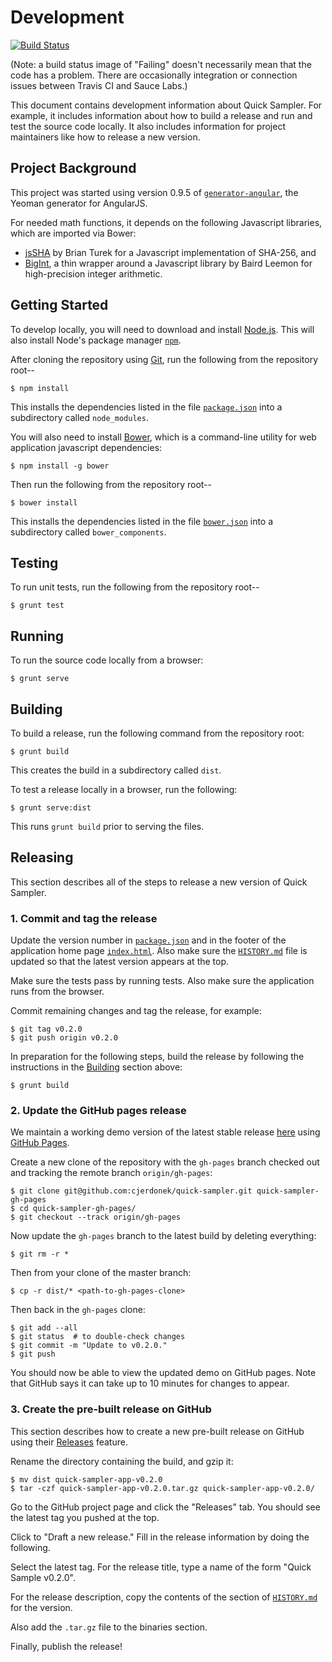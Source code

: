 Development
===========

[![Build Status](https://travis-ci.org/cjerdonek/quick-sampler.svg?branch=master)](https://travis-ci.org/cjerdonek/quick-sampler)

(Note: a build status image of "Failing" doesn't necessarily mean
that the code has a problem.  There are occasionally integration or
connection issues between Travis CI and Sauce Labs.)

This document contains development information about Quick Sampler.
For example, it includes information about how to build a release
and run and test the source code locally.  It also includes information
for project maintainers like how to release a new version.


Project Background
------------------

This project was started using version 0.9.5 of
[`generator-angular`](https://github.com/yeoman/generator-angular),
the Yeoman generator for AngularJS.

For needed math functions, it depends on the following Javascript libraries,
which are imported via Bower:

* [jsSHA](https://github.com/Caligatio/jsSHA) by Brian Turek for a
  Javascript implementation of SHA-256, and
* [BigInt](https://github.com/Evgenus/BigInt), a thin wrapper around
  a Javascript library by Baird Leemon for high-precision integer arithmetic.


Getting Started
---------------

To develop locally, you will need to download and install [Node.js][node-js].
This will also install Node's package manager [`npm`][npm].

After cloning the repository using [Git][git], run the following from the
repository root--

    $ npm install

This installs the dependencies listed in the file
[`package.json`](package.json) into a subdirectory called `node_modules`.

You will also need to install [Bower][bower], which is a command-line
utility for web application javascript dependencies:

    $ npm install -g bower

Then run the following from the repository root--

    $ bower install

This installs the dependencies listed in the file
[`bower.json`](../bower.json) into a subdirectory called `bower_components`.


Testing
-------

To run unit tests, run the following from the repository root--

    $ grunt test


Running
-------

To run the source code locally from a browser:

    $ grunt serve


Building
--------

To build a release, run the following command from the repository root:

    $ grunt build

This creates the build in a subdirectory called `dist`.

To test a release locally in a browser, run the following:

    $ grunt serve:dist

This runs `grunt build` prior to serving the files.


Releasing
---------

This section describes all of the steps to release a new version
of Quick Sampler.


### 1. Commit and tag the release

Update the version number in [`package.json`](../package.json#L3)
and in the footer of the application home page
[`index.html`](../app/index.html#L36).  Also make sure the
[`HISTORY.md`][history] file is updated so that the latest version
appears at the top.

Make sure the tests pass by running tests.  Also make sure the
application runs from the browser.

Commit remaining changes and tag the release, for example:

    $ git tag v0.2.0
    $ git push origin v0.2.0

In preparation for the following steps, build the release by
following the instructions in the [Building](#building) section above:

    $ grunt build


### 2. Update the GitHub pages release

We maintain a working demo version of the latest stable release
[here][quick-sampler-demo] using [GitHub Pages][github-pages].

Create a new clone of the repository with the `gh-pages` branch checked out
and tracking the remote branch `origin/gh-pages`:

    $ git clone git@github.com:cjerdonek/quick-sampler.git quick-sampler-gh-pages
    $ cd quick-sampler-gh-pages/
    $ git checkout --track origin/gh-pages

Now update the `gh-pages` branch to the latest build by deleting everything:

    $ git rm -r *

Then from your clone of the master branch:

    $ cp -r dist/* <path-to-gh-pages-clone>

Then back in the `gh-pages` clone:

    $ git add --all
    $ git status  # to double-check changes
    $ git commit -m "Update to v0.2.0."
    $ git push

You should now be able to view the updated demo on GitHub pages.
Note that GitHub says it can take up to 10 minutes for changes to appear.


### 3. Create the pre-built release on GitHub

This section describes how to create a new pre-built release on GitHub
using their [Releases](https://github.com/blog/1547-release-your-software)
feature.

Rename the directory containing the build, and gzip it:

    $ mv dist quick-sampler-app-v0.2.0
    $ tar -czf quick-sampler-app-v0.2.0.tar.gz quick-sampler-app-v0.2.0/

Go to the GitHub project page and click the "Releases" tab.
You should see the latest tag you pushed at the top.

Click to "Draft a new release."  Fill in the release information by
doing the following.

Select the latest tag.  For the release title, type a name of the form
"Quick Sample v0.2.0".

For the release description, copy the contents of the section of
[`HISTORY.md`][history] for the version.

Also add the `.tar.gz` file to the binaries section.

Finally, publish the release!


[bower]: http://bower.io/
[git]: http://git-scm.com/
[github-pages]: https://help.github.com/categories/20/articles
[history]: ../HISTORY.md
[node-js]: http://nodejs.org/
[npm]: https://www.npmjs.org/
[quick-sampler-demo]: http://cjerdonek.github.io/quick-sampler/
